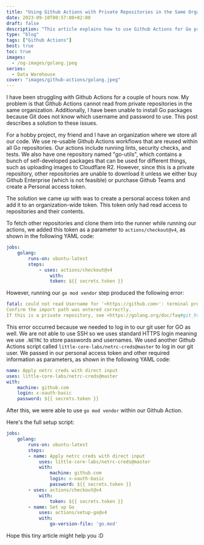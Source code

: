 ```yaml
---
title: "Using Github Actions with Private Repositories in the Same Organization: A Solution for Golang Projects"
date: 2023-09-10T00:57:08+02:00
draft: false
description: "This article explains how to use Github Actions for Go projects and addresses two common issues: reading from private repositories and installing Go packages. The solution involves creating a personal access token and adding it to an organization-wide token with read access to repositories and their contents, and logging in to the git user for Go using the `little-core-labs/netrc-creds@master` Github Actions script. The article provides YAML code examples for implementing these solutions."
type: "blog"
tags: ["Github Actions"]
best: true
toc: true
images:
  - /og-images/golang.jpeg
series:
  - Data Warehouse
cover: "images/github-actions/golang.jpeg"
---
```


I have been struggling with Github Actions for a couple of hours now. My problem is that Github Actions cannot read from private repositories in the same organization. Additionally, I have been unable to install Go packages because Git does not know which username and password to use. This post describes a solution to these issues.

For a hobby project, my friend and I have an organization where we store all our code. We use re-usable Github Actions workflows that are reused within all Go repositories. Our actions include running lints, security checks, and tests. We also have one repository named "go-utils", which contains a bunch of self-developed packages that can be used for different things, such as uploading images to Cloudflare R2. However, since this is a private repository, other repositories are unable to download it unless we either buy Github Enterprise (which is not feasible) or purchase Github Teams and create a Personal access token.

The solution we came up with was to create a personal access token and add it to an organization-wide token. This token only had read access to repositories and their contents.

To fetch other repositories and clone them into the runner while running our actions, we added this token as a parameter to `actions/checkout@v4`, as shown in the following YAML code:

```yaml
jobs:
	golang:
		runs-on: ubuntu-latest
		steps:
			- uses: actions/checkout@v4
				with:
				token: ${{ secrets.token }}

```

However, running our `go mod vendor` step produced the following error:

```yaml
fatal: could not read Username for '<https://github.com>': terminal prompts disabled
Confirm the import path was entered correctly.
If this is a private repository, see <https://golang.org/doc/faq#git_https> for additional information.

```

This error occurred because we needed to log in to our git user for GO as well. We are not able to use SSH so we uses standard HTTPS login meaning we use `.NETRC` to store passwords and usernames. We used another Github Actions script called `little-core-labs/netrc-creds@master` to log in our git user. We passed in our personal access token and other required information as parameters, as shown in the following YAML code:

```yaml
name: Apply netrc creds with direct input
uses: little-core-labs/netrc-creds@master
with:
	machine: github.com
	login: x-oauth-basic
	password: ${{ secrets.token }}

```

After this, we were able to use `go mod vendor` within our Github Action.

Here's the full setup script:

```yaml
jobs:
	golang:
		runs-on: ubuntu-latest
		steps:
		- name: Apply netrc creds with direct input
			uses: little-core-labs/netrc-creds@master
			with:
				machine: github.com
				login: x-oauth-basic
				password: ${{ secrets.token }}
		- uses: actions/checkout@v4
			with:
				token: ${{ secrets.token }}
		- name: Set up Go
			uses: actions/setup-go@v4
			with:
				go-version-file: 'go.mod'

```

Hope this tiny article might help you :D

